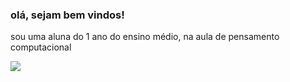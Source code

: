 ### olá, sejam bem vindos!
sou uma aluna do 1 ano do ensino médio, na aula de pensamento computacional




![](https://media.tenor.com/omJbisofB98AAAAM/pepe-clown.gif)
